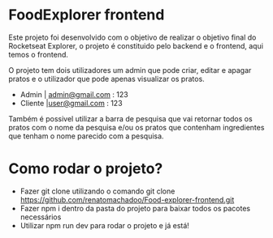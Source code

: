 # FoodExplorer frontend

Este projeto foi desenvolvido com o objetivo de realizar o objetivo final do Rocketseat Explorer, o projeto é constituido pelo backend e o frontend, aqui temos o frontend.

O projeto tem dois utilizadores um admin que pode criar, editar e apagar pratos e o utilizador que pode apenas visualizar os pratos.
- Admin | admin@gmail.com : 123
- Cliente |user@gmail.com : 123

Também é possivel utilizar a barra de pesquisa que vai retornar todos os pratos com o nome da pesquisa e/ou os pratos que contenham ingredientes que tenham o nome parecido com a pesquisa.

# Como rodar o projeto?

- Fazer git clone utilizando o comando git clone https://github.com/renatomachadoo/Food-explorer-frontend.git
- Fazer npm i dentro da pasta do projeto para baixar todos os pacotes necessários
- Utilizar npm run dev para rodar o projeto e já está!
